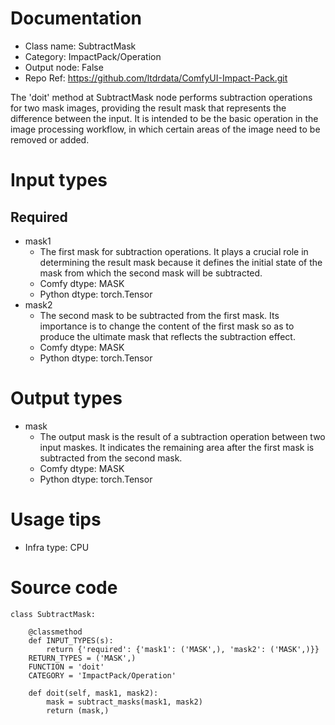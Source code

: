 # Documentation
- Class name: SubtractMask
- Category: ImpactPack/Operation
- Output node: False
- Repo Ref: https://github.com/ltdrdata/ComfyUI-Impact-Pack.git

The 'doit' method at SubtractMask node performs subtraction operations for two mask images, providing the result mask that represents the difference between the input. It is intended to be the basic operation in the image processing workflow, in which certain areas of the image need to be removed or added.

# Input types
## Required
- mask1
    - The first mask for subtraction operations. It plays a crucial role in determining the result mask because it defines the initial state of the mask from which the second mask will be subtracted.
    - Comfy dtype: MASK
    - Python dtype: torch.Tensor
- mask2
    - The second mask to be subtracted from the first mask. Its importance is to change the content of the first mask so as to produce the ultimate mask that reflects the subtraction effect.
    - Comfy dtype: MASK
    - Python dtype: torch.Tensor

# Output types
- mask
    - The output mask is the result of a subtraction operation between two input maskes. It indicates the remaining area after the first mask is subtracted from the second mask.
    - Comfy dtype: MASK
    - Python dtype: torch.Tensor

# Usage tips
- Infra type: CPU

# Source code
```
class SubtractMask:

    @classmethod
    def INPUT_TYPES(s):
        return {'required': {'mask1': ('MASK',), 'mask2': ('MASK',)}}
    RETURN_TYPES = ('MASK',)
    FUNCTION = 'doit'
    CATEGORY = 'ImpactPack/Operation'

    def doit(self, mask1, mask2):
        mask = subtract_masks(mask1, mask2)
        return (mask,)
```
